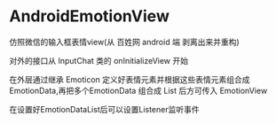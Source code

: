 # AndroidEmotionView
仿照微信的输入框表情view(从 百姓网 android 端 剥离出来并重构)

对外的接口从 InputChat 类的 onInitializeView 开始

在外层通过继承 Emoticon 定义好表情元素并根据这些表情元素组合成EmotionData,再把多个EmotionData 组合成 List 后方可传入 EmotionView

在设置好EmotionDataList后可以设置Listener监听事件
